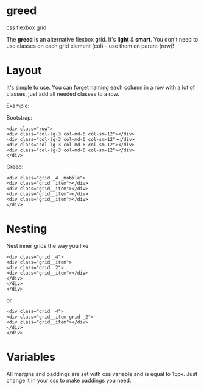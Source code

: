 # greed
css flexbox grid

The <strong>greed</strong> is an alternative flexbox
grid. It's <b>light</b> & <b>smart</b>. 
You don't need to use classes on each grid element
(col) - use them on parent (row)!

# Layout

It's simple to use. You can forget naming 
each column in a row with a lot of classes, just 
add all needed classes to a row. 

Example:

Bootstrap:

`<div class="row">`<br/>
`<div class="col-lg-3 col-md-6 col-sm-12"></div>`  
`<div class="col-lg-3 col-md-6 col-sm-12"></div>`  
`<div class="col-lg-3 col-md-6 col-sm-12"></div>`  
`<div class="col-lg-3 col-md-6 col-sm-12"></div>`  
`</div>`

Greed:

`<div class="grid _4 _mobile">`<br/>
`<div class="grid__item"></div>`<br/>
`<div class="grid__item"></div>`<br/>
`<div class="grid__item"></div>`<br/>
`<div class="grid__item"></div>`<br/>
`</div>`

# Nesting

Nest inner grids the way you like

`<div class="grid _4">`<br/>
`<div class="grid__item">`<br/>
`<div class="grid _2">`<br/>
`<div class="grid__item"></div>`<br/>
`</div>`<br/>
`</div>`<br/>
`</div>`

or

`<div class="grid _4">`<br/>
`<div class="grid__item grid _2">`<br/>
`<div class="grid__item"></div>`<br/>
`</div>`<br/>
`</div>`

# Variables

All margins and paddings are set with css variable 
and is equal to 15px. Just change it in your css to
make paddings you need.